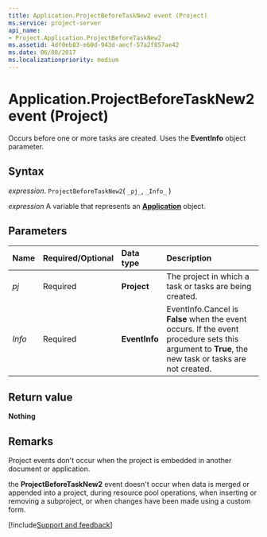 ```yaml
---
title: Application.ProjectBeforeTaskNew2 event (Project)
ms.service: project-server
api_name:
- Project.Application.ProjectBeforeTaskNew2
ms.assetid: 4df0eb83-e60d-943d-aecf-57a2f857ae42
ms.date: 06/08/2017
ms.localizationpriority: medium
---
```



# Application.ProjectBeforeTaskNew2 event (Project)

Occurs before one or more tasks are created. Uses the **EventInfo** object parameter.


## Syntax

_expression_. `ProjectBeforeTaskNew2`( `_pj_`, `_Info_` )

_expression_ A variable that represents an **[Application](Project.Application.md)** object.


## Parameters



|Name|Required/Optional|Data type|Description|
|:-----|:-----|:-----|:-----|
| _pj_|Required|**Project**|The project in which a task or tasks are being created.|
| _Info_|Required|**EventInfo**|EventInfo.Cancel is **False** when the event occurs. If the event procedure sets this argument to **True**, the new task or tasks are not created.|

## Return value

**Nothing**


## Remarks

Project events don't occur when the project is embedded in another document or application.

the **ProjectBeforeTaskNew2** event doesn't occur when data is merged or appended into a project, during resource pool operations, when inserting or removing a subproject, or when changes have been made using a custom form.

[!include[Support and feedback](~/includes/feedback-boilerplate.md)]